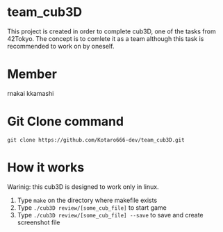# team_cub3D

This project is created in order to complete cub3D, one of the tasks from 42Tokyo.
The concept is to comlete it as a team although this task is recommended to work on by oneself.

# Member
rnakai kkamashi

# Git Clone command

```git clone https://github.com/Kotaro666-dev/team_cub3D.git```

# How it works

Warinig: this cub3D is designed to work only in linux.

1. Type ```make``` on the directory where makefile exists
2. Type ```./cub3D review/[some_cub_file]``` to start game
3. Type ```./cub3D review/[some_cub_file] --save``` to save and create screenshot file